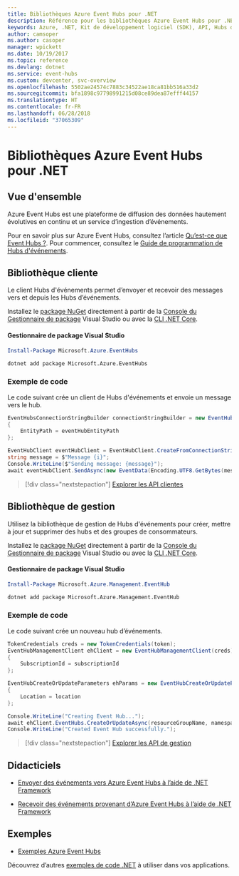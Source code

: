 ```yaml
---
title: Bibliothèques Azure Event Hubs pour .NET
description: Référence pour les bibliothèques Azure Event Hubs pour .NET
keywords: Azure, .NET, Kit de développement logiciel (SDK), API, Hubs d’événements
author: camsoper
ms.author: casoper
manager: wpickett
ms.date: 10/19/2017
ms.topic: reference
ms.devlang: dotnet
ms.service: event-hubs
ms.custom: devcenter, svc-overview
ms.openlocfilehash: 5502ae24574c7883c34522ae18ca81bb516a33d2
ms.sourcegitcommit: bfa1898c97798991215d08ce89dea87efff44157
ms.translationtype: HT
ms.contentlocale: fr-FR
ms.lasthandoff: 06/28/2018
ms.locfileid: "37065309"
---
```

# <a name="azure-event-hubs-libraries-for-net"></a>Bibliothèques Azure Event Hubs pour .NET

## <a name="overview"></a>Vue d'ensemble

Azure Event Hubs est une plateforme de diffusion des données hautement évolutives en continu et un service d’ingestion d’événements.

Pour en savoir plus sur Azure Event Hubs, consultez l’article [Qu’est-ce que Event Hubs ?](/azure/event-hubs/event-hubs-what-is-event-hubs).  Pour commencer, consultez le [Guide de programmation de Hubs d'événements](/azure/event-hubs/event-hubs-programming-guide).

## <a name="client-library"></a>Bibliothèque cliente

Le client Hubs d'événements permet d’envoyer et recevoir des messages vers et depuis les Hubs d’événements.

Installez le [package NuGet](https://www.nuget.org/packages/Microsoft.Azure.EventHubs) directement à partir de la [Console du Gestionnaire de package][PackageManager] Visual Studio ou avec la [CLI .NET Core][DotNetCLI].

#### <a name="visual-studio-package-manager"></a>Gestionnaire de package Visual Studio

```powershell
Install-Package Microsoft.Azure.EventHubs
```

```bash
dotnet add package Microsoft.Azure.EventHubs
```

### <a name="code-example"></a>Exemple de code

Le code suivant crée un client de Hubs d'événements et envoie un message vers le hub.

```csharp
EventHubsConnectionStringBuilder connectionStringBuilder = new EventHubsConnectionStringBuilder(eventHubConnectionString)
{
    EntityPath = eventHubEntityPath
};

EventHubClient eventHubClient = EventHubClient.CreateFromConnectionString(connectionStringBuilder.ToString());
string message = $"Message {i}";
Console.WriteLine($"Sending message: {message}");
await eventHubClient.SendAsync(new EventData(Encoding.UTF8.GetBytes(message)));
```

> [!div class="nextstepaction"]
> [Explorer les API clientes](/dotnet/api/overview/azure/eventhub/client)

## <a name="management-library"></a>Bibliothèque de gestion

Utilisez la bibliothèque de gestion de Hubs d'événements pour créer, mettre à jour et supprimer des hubs et des groupes de consommateurs.

Installez le [package NuGet](https://www.nuget.org/packages/Microsoft.Azure.Management.EventHub) directement à partir de la [Console du Gestionnaire de package][PackageManager] Visual Studio ou avec la [CLI .NET Core][DotNetCLI].

#### <a name="visual-studio-package-manager"></a>Gestionnaire de package Visual Studio

```powershell
Install-Package Microsoft.Azure.Management.EventHub
```

```bash
dotnet add package Microsoft.Azure.Management.EventHub
```

### <a name="code-example"></a>Exemple de code

Le code suivant crée un nouveau hub d’événements.

```csharp
TokenCredentials creds = new TokenCredentials(token);
EventHubManagementClient ehClient = new EventHubManagementClient(creds)
{
    SubscriptionId = subscriptionId
};

EventHubCreateOrUpdateParameters ehParams = new EventHubCreateOrUpdateParameters()
{
    Location = location
};

Console.WriteLine("Creating Event Hub...");
await ehClient.EventHubs.CreateOrUpdateAsync(resourceGroupName, namespaceName, EventHubName, ehParams);
Console.WriteLine("Created Event Hub successfully.");
```

> [!div class="nextstepaction"]
> [Explorer les API de gestion](/dotnet/api/overview/azure/eventhub/management)

## <a name="tutorials"></a>Didacticiels

* [Envoyer des événements vers Azure Event Hubs à l’aide de .NET Framework](/azure/event-hubs/event-hubs-dotnet-framework-getstarted-send)

* [Recevoir des événements provenant d’Azure Event Hubs à l’aide de .NET Framework](/azure/event-hubs/event-hubs-dotnet-framework-getstarted-receive-eph)

## <a name="samples"></a>Exemples

* [Exemples Azure Event Hubs](https://github.com/Azure/azure-event-hubs/tree/master/samples)

Découvrez d’autres [exemples de code .NET](https://azure.microsoft.com/resources/samples/?platform=dotnet) à utiliser dans vos applications.

[PackageManager]: https://docs.microsoft.com/nuget/tools/package-manager-console
[DotNetCLI]: https://docs.microsoft.com/dotnet/core/tools/dotnet-add-package
